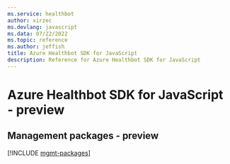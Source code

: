 ```yaml
---
ms.service: healthbot
author: xirzec
ms.devlang: javascript
ms.data: 07/22/2022
ms.topic: reference
ms.author: jeffish
title: Azure Healthbot SDK for JavaScript
description: Reference for Azure Healthbot SDK for JavaScript
---
```

# Azure Healthbot SDK for JavaScript - preview

## Management packages - preview
[!INCLUDE [mgmt-packages](healthbot-mgmt-index.md)]

